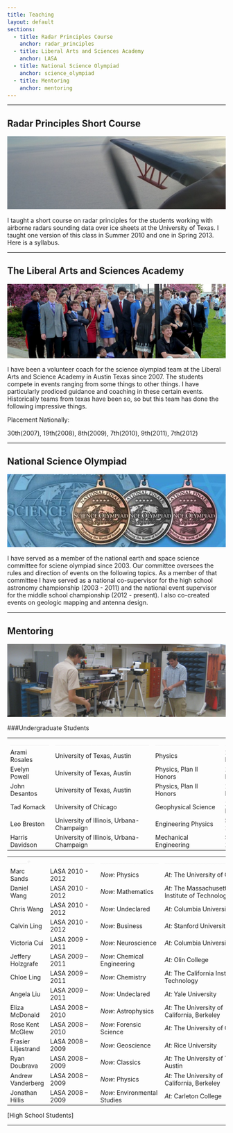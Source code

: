 ```yaml
---
title: Teaching
layout: default
sections: 
  - title: Radar Principles Course
    anchor: radar_principles
  - title: Liberal Arts and Sciences Academy
    anchor: LASA
  - title: National Science Olympiad
    anchor: science_olympiad
  - title: Mentoring
    anchor: mentoring
---
```


---

<a name="radar_principles"> </a>

## Radar Principles Short Course 
![Alt text](/images/antenna.jpg)

I taught a short course on radar principles for the students working with airborne radars sounding data over ice sheets at the University of Texas.  I taught one version of this class in Summer 2010 and one in Spring 2013.  Here is a syllabus.

---

<a name="LASA"></a>

## The Liberal Arts and Sciences Academy 

![Alt text](/images/lasa.jpg)

I have been a volunteer coach for the science olympiad team at the Liberal Arts and Science Academy in Austin Texas since 2007.  The students compete in events ranging from some things to other things.  I have particularly prodiced guidance and coaching in these certain events.  Historically teams from texas have been so, so but this team has done the following impressive things.

Placement Nationally: 

30th(2007), 19th(2008), 8th(2009), 7th(2010), 9th(2011), 7th(2012) 

---

<a name="science_olympiad"></a>

## National Science Olympiad

![Alt text](/images/national_medals.jpg)

I have served as a member of the national earth and space science committee for sciene olympiad since 2003.  Our committee oversees the rules and direction of events on the following topics.  As a member of that committee I have served as a national co-supervisor for the high school astronomy championship (2003 - 2011) and the national event supervisor for the middle school championship (2012 - present). I also co-created events on geologic mapping and antenna design.

---

<a name="mentoring"></a>

## Mentoring 

![Alt text](/images/mentoring.jpg)

###Undergraduate Students

| | | | |
| --- | --- | --- | --- |
|  <font color="#f0f0f0">______________</font> | <font color="#f0f0f0">__________________________________</font> | <font color="#f0f0f0">_______________________</font> | <font color="#f0f0f0">______________</font> |
| Arami Rosales | University of Texas, Austin | Physics |2011 - Present|
| Evelyn Powell | University of Texas, Austin | Physics, Plan II Honors |2010 - Present|
| John Desantos | University of Texas, Austin | Physics, Plan II Honors| 2008 - Present|
| Tad Komack | University of Chicago | Geophysical Science | 2008 - Present |
| Leo Breston | University of Illinois, Urbana-Champaign | Engineering Physics | Summer 2012 |
| Harris Davidson | University of Illinois, Urbana-Champaign | Mechanical Engineering | Summer 2012 |

| | | | |
| --- | --- | --- | --- |
|  <font color="#f0f0f0">___________+_____</font> | <font color="#f0f0f0">________________</font> | <font color="#f0f0f0">_____________________</font> | <font color="#f0f0f0">________________________________</font> |
 Marc Sands | LASA 2010 - 2012 | *Now:* Physics |*At:* The University of Chicago |
 Daniel Wang | LASA 2010 - 2012 | *Now:* Mathematics |*At:* The Massachusetts Institute of Technology |
 Chris Wang | LASA 2010 - 2012 | *Now:* Undeclared |*At:* Columbia University |
 Calvin Ling | LASA 2010 - 2012 | *Now:* Business |*At:* Stanford University |
 Victoria Cui | LASA 2009 - 2011 | *Now:* Neuroscience |*At:* Columbia University|
 Jeffery Holzgrafe | LASA 2009 – 2011 | *Now:* Chemical Engineering |*At:* Olin College |
 Chloe Ling | LASA 2009 – 2011 | *Now:* Chemistry |*At:* The California Institute of Technology |
 Angela Liu | LASA 2009 – 2011 | *Now:* Undeclared | *At:* Yale University |
 Eliza McDonald | LASA 2008 – 2010 | *Now:* Astrophysics |*At:* The University of California, Berkeley |
 Rose Kent McGlew | LASA 2008 – 2010 | *Now:* Forensic Science |*At:* The University of Oregon |
 Frasier Liljestrand | LASA 2008 – 2009 | *Now:* Geoscience |*At:* Rice University |
 Ryan Doubrava | LASA 2008 – 2009 | *Now:* Classics |*At:* The University of Texas, Austin |
 Andrew Vanderberg | LASA 2008 – 2009 | *Now:* Physics |*At:* The University of California, Berkeley |
 Jonathan Hillis | LASA 2008 – 2009 | *Now:* Environmental Studies |*At:* Carleton College |
[High School Students]

---
